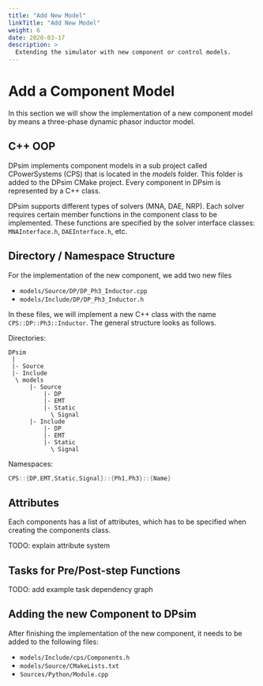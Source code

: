 ```yaml
---
title: "Add New Model"
linkTitle: "Add New Model"
weight: 6
date: 2020-03-17
description: >
  Extending the simulator with new component or control models.
---
```


# Add a Component Model

In this section we will show the implementation of a new component model by means a three-phase dynamic phasor inductor model.

## C++ OOP

DPsim implements component models in a sub project called CPowerSystems (CPS) that is located in the *models* folder.
This folder is added to the DPsim CMake project.
Every component in DPsim is represented by a C++ class.

DPsim supports different types of solvers (MNA, DAE, NRP).
Each solver requires certain member functions in the component class to be implemented.
These functions are specified by the solver interface classes: ``MNAInterface.h``, ``DAEInterface.h``, etc.

## Directory / Namespace Structure

For the implementation of the new component, we add two new files

- ``models/Source/DP/DP_Ph3_Inductor.cpp``
- ``models/Include/DP/DP_Ph3_Inductor.h``

In these files, we will implement a new C++ class with the name ``CPS::DP::Ph3::Inductor``.
The general structure looks as follows.

Directories:

```text
DPsim
 |
 |- Source
 |- Include
  \ models
      |- Source
          |- DP
          |- EMT
          |- Static
            \ Signal
      |- Include
          |- DP
          |- EMT
          |- Static
            \ Signal
```

Namespaces:

```cpp
CPS::{DP,EMT,Static,Signal}::{Ph1,Ph3}::{Name}
```

## Attributes

Each components has a list of attributes, which has to be specified when creating the components class.

TODO: explain attribute system

## Tasks for Pre/Post-step Functions

TODO: add example task dependency graph

## Adding the new Component to DPsim

After finishing the implementation of the new component, it needs to be added to the following files:

- `models/Include/cps/Components.h`
- `models/Source/CMakeLists.txt`
- `Sources/Python/Module.cpp`
